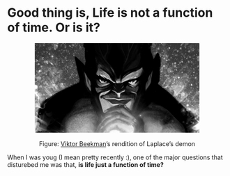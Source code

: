 
# Good thing is, Life is not a function of time. Or is it?

<center>    
<img src="./laplace-deamon.jpg" width="75%" alt="Viktor Beekman’s rendition of Laplace’s demon">

Figure: [Viktor Beekman](https://www.instagram.com/viktordepictor/)’s rendition of Laplace’s demon 
</center>


When I was youg (I mean pretty recently :), one of the major questions that disturebed me was that, <b>is life just a function of time?</b>

